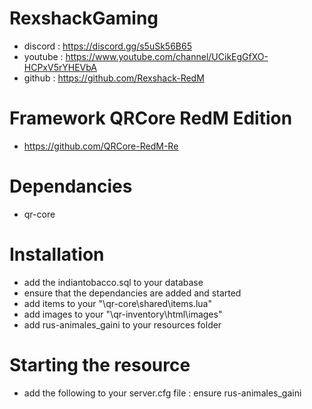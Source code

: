 # RexshackGaming
- discord : https://discord.gg/s5uSk56B65
- youtube : https://www.youtube.com/channel/UCikEgGfXO-HCPxV5rYHEVbA
- github : https://github.com/Rexshack-RedM

# Framework QRCore RedM Edition
- https://github.com/QRCore-RedM-Re

# Dependancies
- qr-core

# Installation
- add the indiantobacco.sql to your database
- ensure that the dependancies are added and started
- add items to your "\qr-core\shared\items.lua"
- add images to your "\qr-inventory\html\images"
- add rus-animales_gaini to your resources folder

# Starting the resource
- add the following to your server.cfg file : ensure rus-animales_gaini